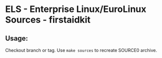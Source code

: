 # ELS - Enterprise Linux/EuroLinux Sources - firstaidkit
 
## Usage:
  Checkout branch or tag. Use `make sources` to recreate  SOURCE0 archive.
